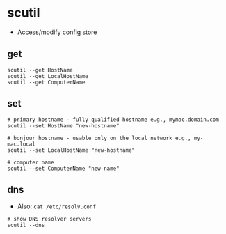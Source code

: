 # scutil

- Access/modify config store

## get

```shell
scutil --get HostName
scutil --get LocalHostName
scutil --get ComputerName
```

## set

```shell
# primary hostname - fully qualified hostname e.g., mymac.domain.com
scutil --set HostName "new-hostname"

# bonjour hostname - usable only on the local network e.g., my-mac.local
scutil --set LocalHostName "new-hostname"

# computer name
scutil --set ComputerName "new-name"
```

## dns

- Also: `cat /etc/resolv.conf`

```shell
# show DNS resolver servers
scutil --dns
```
